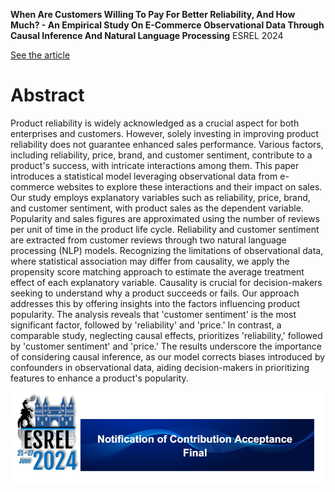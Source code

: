 __When Are Customers Willing To Pay For Better Reliability, And How Much? - An Empirical Study On E-Commerce Observational Data Through Causal Inference And Natural Language Processing__
ESREL 2024

[See the article](ESREL_Adam.pdf)

# Abstract

Product reliability is widely acknowledged as a crucial aspect for both enterprises and customers. However, solely investing in improving product reliability does not guarantee enhanced sales performance. Various factors, including reliability, price, brand, and customer sentiment, contribute to a product's success, with intricate interactions among them. This paper introduces a statistical model leveraging observational data from e-commerce websites to explore these interactions and their impact on sales.
Our study employs explanatory variables such as reliability, price, brand, and customer sentiment, with product sales as the dependent variable. Popularity and sales figures are approximated using the number of reviews per unit of time in the product life cycle. Reliability and customer sentiment are extracted from customer reviews through two natural language processing (NLP) models. Recognizing the limitations of observational data, where statistical association may differ from causality, we apply the propensity score matching approach to estimate the average treatment effect of each explanatory variable.
Causality is crucial for decision-makers seeking to understand why a product succeeds or fails. Our approach addresses this by offering insights into the factors influencing product popularity. The analysis reveals that 'customer sentiment' is the most significant factor, followed by 'reliability' and 'price.' In contrast, a comparable study, neglecting causal effects, prioritizes 'reliability,' followed by 'customer sentiment' and 'price.' The results underscore the importance of considering causal inference, as our model corrects biases introduced by confounders in observational data, aiding decision-makers in prioritizing features to enhance a product's popularity.

![ESREL](./ESREL.png)
